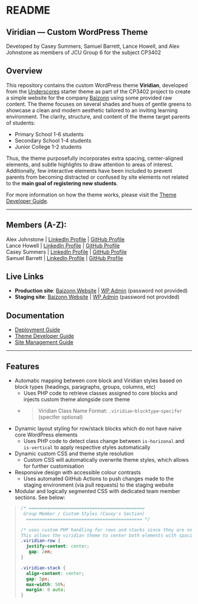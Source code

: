 # README

## Viridian — Custom WordPress Theme
Developed by Casey Summers, Samuel Barrett, Lance Howell, and Alex Johnstone as members of JCU Group 6 for the subject CP3402

## Overview
This repository contains the custom WordPress theme **Viridian**, developed from the [Underscores](https://underscores.me/) starter theme as part of the CP3402 project to create a simple website for the company [Baizonn](https://baizonnlearningctr.com/) using some provided raw content. The theme focuses on several shades and hues of gentle greens to showcase a clean and modern aesthetic tailored to an inviting learning environment. The clarity, structure, and content of the theme target parents of students:
- Primary School 1-6 students
- Secondary School 1-4 students
- Junior College 1-2 students

Thus, the theme purposefully incorporates extra spacing, center-aligned elements, and subtle highlights to draw attention to areas of interest. Additionally, few interactive elements have been included to prevent parents from becoming distracted or confused by site elements not related to the **main goal of registering new students**. 

For more information on how the theme works, please visit the [Theme Developer Guide](theme.md).

---

## Members (A-Z):
Alex Johnstone | [LinkedIn Profile](https://www.linkedin.com/in/alexander-johnstone-b93793117/) | [GitHub Profile](https://github.com/alexjohnstone29) <br>
Lance Howell  | [LinkedIn Profile](https://www.linkedin.com/in/lance-1-b0520334a/) | [GitHub Profile](https://github.com/Lance791854) <br>
Casey Summers | [LinkedIn Profile](https://www.linkedin.com/in/casey-summers-b2ba3a30a/) | [GitHub Profile](https://github.com/Casey-Summers) <br>
Samuel Barrett | [LinkedIn Profile](https://www.linkedin.com/in/sam-barrett-388526356/) | [GitHub Profile](https://github.com/SamBarrett1) <br>

## Live Links
- **Production site**: [Baizonn Website](http://09042025.xyz) | [WP Admin](http://09042025.xyz/wp-admin/) (password not provided)
- **Staging site**: [Baizonn Website](http://209.38.89.77) | [WP Admin](http://209.38.89.77/wp-admin/) (password not provided)

## Documentation
- [Deployment Guide](deployment.md)
- [Theme Developer Guide](theme.md)
- [Site Management Guide](site.md)

---

## Features
- Automatic mapping between core block and Viridian styles based on block types (headings, paragraphs, groups, columns, etc)
  - Uses PHP code to retrieve classes assigned to core blocks and injects custom theme alongside core theme
  - > Viridian Class Name Format:
    > `.viridian`-`blocktype`-`specifer` (specifer optional)
- Dynamic layout styling for row/stack blocks which do not have naive core WordPress elements
  - Uses PHP code to detect class change between `is-horizonal` and `is-vertical` to apply respective styles automatically
- Dynamic custom CSS and theme style resolution
  - Custom CSS will automatically overwrite theme styles, which allows for further customisation 
- Responsive design with accessible colour contrasts
  - Uses automated GitHub Actions to push changes made to the staging environment (via pull requests) to the staging website 
- Modular and logically segmented CSS with dedicated team member sections. See below:

> ``` CSS
> /* ============================================
>  Group Member / Custom Styles (Casey's Section)
>   ============================================ */
>
> /* uses custom PHP handling for rows and stacks since they are not native 'core' elements. 
> This allows the viridian theme to center both elements with spacing automatically*/
> .viridian-row {
>	justify-content: center;
>    gap: 2em;
>}
>
>.viridian-stack {
>   align-content: center;
>   gap: 5px;
>   max-width: 50%;
>   margin: 0 auto;
> }
> ```
